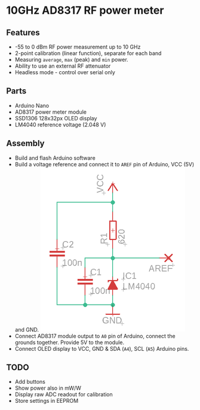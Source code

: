 # 10GHz AD8317 RF power meter

## Features
* -55 to 0 dBm RF power measurement up to 10 GHz
* 2-point calibration (linear function), separate for each band
* Measuring `average`, `max` (peak) and `min` power.
* Ability to use an external RF attenuator
* Headless mode - control over serial only

## Parts

* Arduino Nano
* AD8317 power meter module
* SSD1306 128x32px OLED display
* LM4040 reference voltage (2.048 V)

## Assembly

* Build and flash Arduino software
* Build a voltage reference and connect it to `AREF` pin of Arduino, VCC (5V) and GND.
![Reference voltage schematic](reference_voltage.png)
* Connect AD8317 module output to `A0` pin of Arduino, connect the grounds together. Provide 5V to the module.
* Connect OLED display to VCC, GND & SDA (`A4`), SCL (`A5`) Arduino pins.

## TODO
* Add buttons
* Show power also in mW/W
* Display raw ADC readout for calibration
* Store settings in EEPROM
